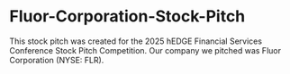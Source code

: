 # Fluor-Corporation-Stock-Pitch
This stock pitch was created for the 2025 hEDGE Financial Services Conference Stock Pitch Competition. Our company we pitched was Fluor Corporation (NYSE: FLR).
